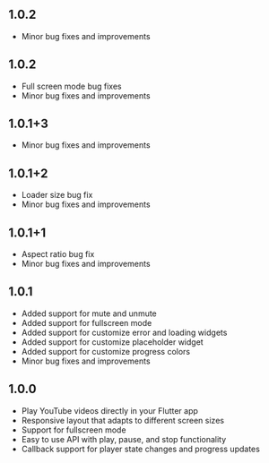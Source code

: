 ## 1.0.2
- Minor bug fixes and improvements

## 1.0.2
- Full screen mode bug fixes
- Minor bug fixes and improvements

## 1.0.1+3
- Minor bug fixes and improvements

## 1.0.1+2
- Loader size bug fix
- Minor bug fixes and improvements

## 1.0.1+1
- Aspect ratio bug fix
- Minor bug fixes and improvements

## 1.0.1
- Added support for mute and unmute
- Added support for fullscreen mode
- Added support for customize error and loading widgets
- Added support for customize placeholder widget
- Added support for customize progress colors
- Minor bug fixes and improvements

## 1.0.0
- Play YouTube videos directly in your Flutter app
- Responsive layout that adapts to different screen sizes
- Support for fullscreen mode
- Easy to use API with play, pause, and stop functionality
- Callback support for player state changes and progress updates